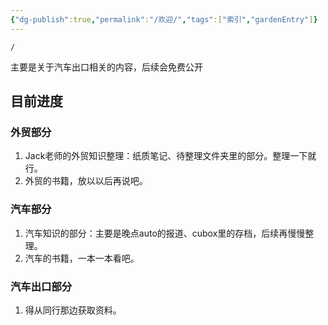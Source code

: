 ```yaml
---
{"dg-publish":true,"permalink":"/欢迎/","tags":["索引","gardenEntry"]}
---
```




```ActivityHistory
/
```

主要是关于汽车出口相关的内容，后续会免费公开

## 目前进度

### 外贸部分

1. Jack老师的外贸知识整理：纸质笔记、待整理文件夹里的部分。整理一下就行。
2. 外贸的书籍，放以以后再说吧。

### 汽车部分

1. 汽车知识的部分：主要是晚点auto的报道、cubox里的存档，后续再慢慢整理。
2. 汽车的书籍，一本一本看吧。

### 汽车出口部分

1. 得从同行那边获取资料。